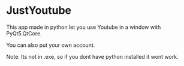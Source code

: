 # JustYoutube
This app made in python let you use Youtube in a window with PyQt5.QtCore.

You can also put your own account.

Note: Its not in .exe, so if you dont have python installed it wont work.
